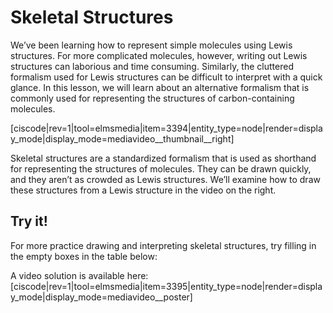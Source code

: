 # Skeletal Structures

We’ve been learning how to represent simple molecules using Lewis structures. For more complicated molecules, however, writing out Lewis structures can laborious and time consuming. Similarly, the cluttered formalism used for Lewis structures can be difficult to interpret with a quick glance. In this lesson, we will learn about an alternative formalism that is commonly used for representing the structures of carbon-containing molecules. 

[ciscode|rev=1|tool=elmsmedia|item=3394|entity_type=node|render=display_mode|display_mode=mediavideo__thumbnail__right]

Skeletal structures are a standardized formalism that is used as shorthand for representing the structures of molecules. They can be drawn quickly, and they aren’t as crowded as Lewis structures. We’ll examine how to draw these structures from a Lewis structure in the video on the right. 

## Try it!

For more practice drawing and interpreting skeletal structures, try filling in the empty boxes in the table below:


A video solution is available here:
[ciscode|rev=1|tool=elmsmedia|item=3395|entity_type=node|render=display_mode|display_mode=mediavideo__poster]